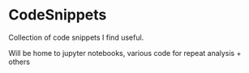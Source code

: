 # CodeSnippets

Collection of code snippets I find useful.

Will be home to jupyter notebooks, various code for repeat analysis + others
